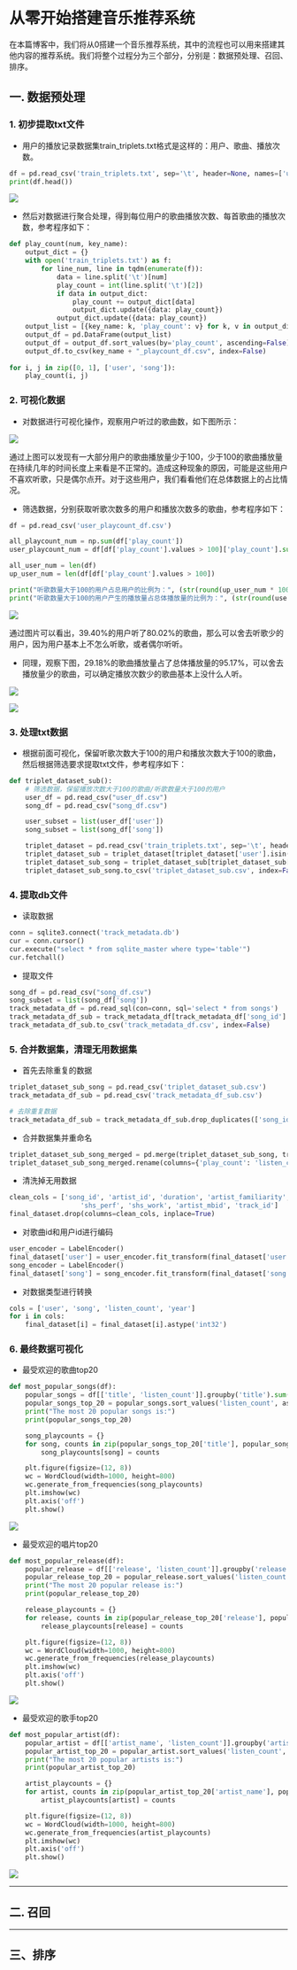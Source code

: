 # 从零开始搭建音乐推荐系统
在本篇博客中，我们将从0搭建一个音乐推荐系统，其中的流程也可以用来搭建其他内容的推荐系统。我们将整个过程分为三个部分，分别是：数据预处理、召回、排序。

## 一. 数据预处理
### 1. 初步提取txt文件
* 用户的播放记录数据集train_triplets.txt格式是这样的：用户、歌曲、播放次数。
```python
df = pd.read_csv('train_triplets.txt', sep='\t', header=None, names=['user', 'song', 'play_count'])
print(df.head())
```

![](https://upload-images.jianshu.io/upload_images/16911112-f14b1e97bb885e3c.PNG?imageMogr2/auto-orient/strip%7CimageView2/2/w/1240)


* 然后对数据进行聚合处理，得到每位用户的歌曲播放次数、每首歌曲的播放次数，参考程序如下：
```python
def play_count(num, key_name):
    output_dict = {}
    with open('train_triplets.txt') as f:
        for line_num, line in tqdm(enumerate(f)):
            data = line.split('\t')[num]
            play_count = int(line.split('\t')[2])
            if data in output_dict:
                play_count += output_dict[data]
                output_dict.update({data: play_count})
            output_dict.update({data: play_count})
    output_list = [{key_name: k, 'play_count': v} for k, v in output_dict.items()]
    output_df = pd.DataFrame(output_list)
    output_df = output_df.sort_values(by='play_count', ascending=False)
    output_df.to_csv(key_name + "_playcount_df.csv", index=False)
    
for i, j in zip([0, 1], ['user', 'song']):
    play_count(i, j)

```

### 2. 可视化数据

* 对数据进行可视化操作，观察用户听过的歌曲数，如下图所示：

![](https://upload-images.jianshu.io/upload_images/16911112-4df23a5ad3f695d6.png?imageMogr2/auto-orient/strip%7CimageView2/2/w/1240)

通过上图可以发现有一大部分用户的歌曲播放量少于100，少于100的歌曲播放量在持续几年的时间长度上来看是不正常的。造成这种现象的原因，可能是这些用户不喜欢听歌，只是偶尔点开。对于这些用户，我们看看他们在总体数据上的占比情况。

* 筛选数据，分别获取听歌次数多的用户和播放次数多的歌曲，参考程序如下：
```python
df = pd.read_csv('user_playcount_df.csv')

all_playcount_num = np.sum(df['play_count'])
user_playcount_num = df[df['play_count'].values > 100]['play_count'].sum()

all_user_num = len(df)
up_user_num = len(df[df['play_count'].values > 100])

print("听歌数量大于100的用户占总用户的比例为：", (str(round(up_user_num * 100 / all_user_num, 4)) + '%'))
print("听歌数量大于100的用户产生的播放量占总体播放量的比例为：", (str(round(user_playcount_num * 100 / all_playcount_num, 4)) + '%'))
```

![](https://upload-images.jianshu.io/upload_images/16911112-97c5dc2cdf32fac3.PNG?imageMogr2/auto-orient/strip%7CimageView2/2/w/1240)

通过图片可以看出，39.40%的用户听了80.02%的歌曲，那么可以舍去听歌少的用户，因为用户基本上不怎么听歌，或者偶尔听听。

* 同理，观察下图，29.18%的歌曲播放量占了总体播放量的95.17%，可以舍去播放量少的歌曲，可以确定播放次数少的歌曲基本上没什么人听。

![](https://upload-images.jianshu.io/upload_images/16911112-c099c0539c0e2248.png?imageMogr2/auto-orient/strip%7CimageView2/2/w/1240)

![](https://upload-images.jianshu.io/upload_images/16911112-792d4bea502ce9e5.PNG?imageMogr2/auto-orient/strip%7CimageView2/2/w/1240)

### 3. 处理txt数据
* 根据前面可视化，保留听歌次数大于100的用户和播放次数大于100的歌曲，然后根据筛选要求提取txt文件，参考程序如下：
```python
def triplet_dataset_sub():
    # 筛选数据，保留播放次数大于100的歌曲/听歌数量大于100的用户
    user_df = pd.read_csv("user_df.csv")
    song_df = pd.read_csv("song_df.csv")

    user_subset = list(user_df['user'])
    song_subset = list(song_df['song'])

    triplet_dataset = pd.read_csv('train_triplets.txt', sep='\t', header=None, names=['user', 'song', 'play_count'])
    triplet_dataset_sub = triplet_dataset[triplet_dataset['user'].isin(user_subset)]
    triplet_dataset_sub_song = triplet_dataset_sub[triplet_dataset_sub['song'].isin(song_subset)]
    triplet_dataset_sub_song.to_csv('triplet_dataset_sub.csv', index=False)

```

### 4. 提取db文件
* 读取数据
```python
conn = sqlite3.connect('track_metadata.db')
cur = conn.cursor()
cur.execute("select * from sqlite_master where type='table'")
cur.fetchall()

```

* 提取文件
```python
song_df = pd.read_csv("song_df.csv")
song_subset = list(song_df['song']) 
track_metadata_df = pd.read_sql(con=conn, sql='select * from songs')
track_metadata_df_sub = track_metadata_df[track_metadata_df['song_id'].isin(song_subset)]
track_metadata_df_sub.to_csv('track_metadata_df.csv', index=False)

```

### 5. 合并数据集，清理无用数据集
* 首先去除重复的数据
```python
triplet_dataset_sub_song = pd.read_csv('triplet_dataset_sub.csv')
track_metadata_df_sub = pd.read_csv('track_metadata_df_sub.csv')

# 去除重复数据
track_metadata_df_sub = track_metadata_df_sub.drop_duplicates(['song_id'])
```

* 合并数据集并重命名
```python
triplet_dataset_sub_song_merged = pd.merge(triplet_dataset_sub_song, track_metadata_df_sub, how='left', left_on='song', right_on='song_id')
triplet_dataset_sub_song_merged.rename(columns={'play_count': 'listen_count'}, inplace=True)

```

* 清洗掉无用数据
```python
clean_cols = ['song_id', 'artist_id', 'duration', 'artist_familiarity', 'artist_hotttnesss', 'track_7digitalid',
                  'shs_perf', 'shs_work', 'artist_mbid', 'track_id']
final_dataset.drop(columns=clean_cols, inplace=True)

```

* 对歌曲id和用户id进行编码
```python
user_encoder = LabelEncoder()
final_dataset['user'] = user_encoder.fit_transform(final_dataset['user'].values)
song_encoder = LabelEncoder()
final_dataset['song'] = song_encoder.fit_transform(final_dataset['song'].values)

```
    
* 对数据类型进行转换
```python
cols = ['user', 'song', 'listen_count', 'year']
for i in cols:
    final_dataset[i] = final_dataset[i].astype('int32')

```

### 6. 最终数据可视化
* 最受欢迎的歌曲top20

```python
def most_popular_songs(df):
    popular_songs = df[['title', 'listen_count']].groupby('title').sum().reset_index()
    popular_songs_top_20 = popular_songs.sort_values('listen_count', ascending=False).head(n=20)
    print("The most 20 popular songs is:")
    print(popular_songs_top_20)

    song_playcounts = {}
    for song, counts in zip(popular_songs_top_20['title'], popular_songs_top_20['listen_count']):
        song_playcounts[song] = counts

    plt.figure(figsize=(12, 8))
    wc = WordCloud(width=1000, height=800)
    wc.generate_from_frequencies(song_playcounts)
    plt.imshow(wc)
    plt.axis('off')
    plt.show()

```

![](https://upload-images.jianshu.io/upload_images/16911112-2ade8997e70783e9.png?imageMogr2/auto-orient/strip%7CimageView2/2/w/1240)

* 最受欢迎的唱片top20
```python
def most_popular_release(df):
    popular_release = df[['release', 'listen_count']].groupby('release').sum().reset_index()
    popular_release_top_20 = popular_release.sort_values('listen_count', ascending=False).head(n=20)
    print("The most 20 popular release is:")
    print(popular_release_top_20)

    release_playcounts = {}
    for release, counts in zip(popular_release_top_20['release'], popular_release_top_20['listen_count']):
        release_playcounts[release] = counts

    plt.figure(figsize=(12, 8))
    wc = WordCloud(width=1000, height=800)
    wc.generate_from_frequencies(release_playcounts)
    plt.imshow(wc)
    plt.axis('off')
    plt.show()

```

![](https://upload-images.jianshu.io/upload_images/16911112-170322f601d1204e.PNG?imageMogr2/auto-orient/strip%7CimageView2/2/w/1240)

* 最受欢迎的歌手top20

```python
def most_popular_artist(df):
    popular_artist = df[['artist_name', 'listen_count']].groupby('artist_name').sum().reset_index()
    popular_artist_top_20 = popular_artist.sort_values('listen_count', ascending=False).head(n=20)
    print("The most 20 popular artists is:")
    print(popular_artist_top_20)

    artist_playcounts = {}
    for artist, counts in zip(popular_artist_top_20['artist_name'], popular_artist_top_20['listen_count']):
        artist_playcounts[artist] = counts

    plt.figure(figsize=(12, 8))
    wc = WordCloud(width=1000, height=800)
    wc.generate_from_frequencies(artist_playcounts)
    plt.imshow(wc)
    plt.axis('off')
    plt.show()

```
![](https://upload-images.jianshu.io/upload_images/16911112-6cea81d6e0ef7ed3.png?imageMogr2/auto-orient/strip%7CimageView2/2/w/1240)

---

## 二. 召回



---

## 三、排序


